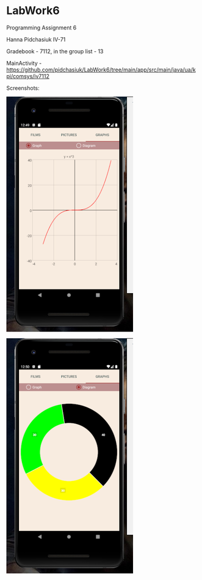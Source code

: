 # LabWork6
 Programming Assignment 6
  
 Hanna Pidchasiuk IV-71
 
 Gradebook - 7112, in the group list - 13

 MainActivity - https://github.com/pidchasiuk/LabWork6/tree/main/app/src/main/java/ua/kpi/comsys/iv7112

 Screenshots:

 ![alt text](screenshots/graph.png "Graph")
 
 ![alt text](screenshots/circle_diagram.png "Circle Diagram")
